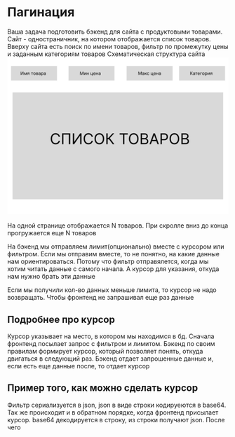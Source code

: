 # Пагинация
Ваша задача подготовить бэкенд для сайта с продуктовыми товарами.
Сайт - одностраничник, на котором отображается список товаров.
Вверху сайта есть поиск по имени товаров, фильтр по промежутку цены и заданным категориям товаров
Схематическая структура сайта
![Схема сайта](./img/site.png)


На одной странице отображается N товаров. При скролле вниз до конца прогружается еще N товаров

На бэкенд мы отправляем лимит(опционально) вместе с курсором или фильтром. Если мы отправим вместе, то не понятно, на какие данные нам ориентироваться. Потому что фильтр отправялется, когда мы хотим читать данные с самого начала. А курсор для указания, откуда нам нужно брать эти данные

Если мы получили кол-во данных меньше лимита, то курсор не надо возвращать. Чтобы фронтенд не запрашивал еще раз данные

## Подробнее про курсор
Курсор указывает на место, в котором мы находимся в бд.
Сначала фронтенд посылает запрос с фильтром и лимитом. Бэкенд по своим правилам формирует курсор, который позволяет понять, откуда двигаться в следующий раз.
Бэкенд отдает запрошенные данные и, если есть еще данные после, то отдает курсор

## Пример того, как можно сделать курсор
Фильтр сериализуется в json, json в виде строки кодируеются в base64. Так же происходит и в обратном порядке, когда фронтенд присылает курсор. base64 декодируется в строку, из строки получают json. После чего 
